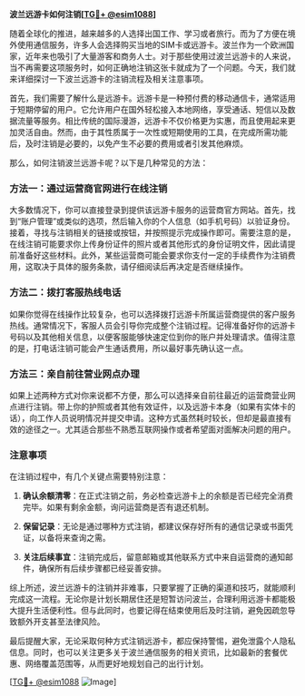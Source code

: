 **波兰远游卡如何注销[[TG💪+ @esim1088](https://t.me/s/esim1088)]**

随着全球化的推进，越来越多的人选择出国工作、学习或者旅行。而为了方便在境外使用通信服务，许多人会选择购买当地的SIM卡或远游卡。波兰作为一个欧洲国家，近年来也吸引了大量游客和商务人士。对于那些使用过波兰远游卡的人来说，当不再需要这项服务时，如何正确地注销这张卡就成为了一个问题。今天，我们就来详细探讨一下波兰远游卡的注销流程及相关注意事项。

首先，我们需要了解什么是远游卡。远游卡是一种预付费的移动通信卡，通常适用于短期停留的用户。它允许用户在国外轻松接入本地网络，享受通话、短信以及数据流量等服务。相比传统的国际漫游，远游卡不仅价格更为实惠，而且使用起来更加灵活自由。然而，由于其性质属于一次性或短期使用的工具，在完成所需功能后，及时注销是必要的，以免产生不必要的费用或者引发其他麻烦。

那么，如何注销波兰远游卡呢？以下是几种常见的方法：

### 方法一：通过运营商官网进行在线注销

大多数情况下，你可以直接登录到提供该远游卡服务的运营商官方网站。首先，找到“账户管理”或类似的选项，然后输入你的个人信息（如手机号码）以验证身份。接着，寻找与注销相关的链接或按钮，并按照提示完成操作即可。需要注意的是，在线注销可能要求你上传身份证件的照片或者其他形式的身份证明文件，因此请提前准备好这些材料。此外，某些运营商可能会要求你支付一定的手续费作为注销费用，这取决于具体的服务条款，请仔细阅读后再决定是否继续操作。

### 方法二：拨打客服热线电话

如果你觉得在线操作比较复杂，也可以选择拨打远游卡所属运营商提供的客户服务热线。通常情况下，客服人员会引导你完成整个注销过程。记得准备好你的远游卡号码以及其他相关信息，以便客服能够快速定位到你的账户并处理请求。值得注意的是，打电话注销可能会产生通话费用，所以最好事先确认这一点。

### 方法三：亲自前往营业网点办理

如果上述两种方式对你来说都不方便，那么可以选择亲自前往最近的运营商营业网点进行注销。带上你的护照或者其他有效证件，以及远游卡本身（如果有实体卡的话），向工作人员说明情况并提交申请。这种方式虽然耗时较长，但却是最直接有效的途径之一。尤其适合那些不熟悉互联网操作或者希望面对面解决问题的用户。

### 注意事项

在注销过程中，有几个关键点需要特别注意：

1. **确认余额清零**：在正式注销之前，务必检查远游卡上的余额是否已经完全消费完毕。如果有剩余金额，询问运营商是否有退还机制。
   
2. **保留记录**：无论是通过哪种方式注销，都建议保存好所有的通信记录或书面凭证，以备将来查询之需。

3. **关注后续事宜**：注销完成后，留意邮箱或其他联系方式中来自运营商的通知邮件，确保所有后续步骤都已经妥善安排。

综上所述，波兰远游卡的注销并非难事，只要掌握了正确的渠道和技巧，就能顺利完成这一流程。无论你是计划长期居住还是短暂访问波兰，合理利用远游卡都能极大提升生活便利性。但与此同时，也要记得在结束使用后及时注销，避免因疏忽导致额外开支甚至法律风险。

最后提醒大家，无论采取何种方式注销远游卡，都应保持警惕，避免泄露个人隐私信息。同时，也可以关注更多关于波兰通信服务的相关资讯，比如最新的套餐优惠、网络覆盖范围等，从而更好地规划自己的出行计划。

[[TG💪+ @esim1088](https://t.me/s/esim1088) ![Image](https://i.postimg.cc/4NQfJmqS/Snipaste-2025-05-13-00-14-12.png)]